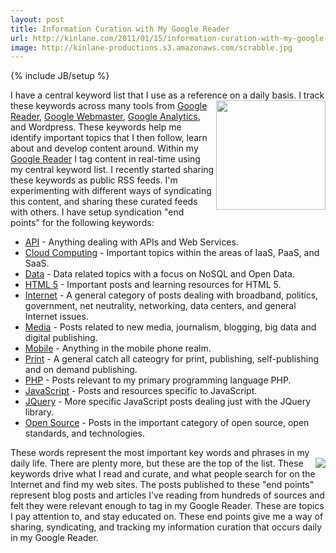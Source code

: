```yaml
---
layout: post
title: Information Curation with My Google Reader
url: http://kinlane.com/2011/01/15/information-curation-with-my-google-reader/
image: http://kinlane-productions.s3.amazonaws.com/scrabble.jpg
---
```

{% include JB/setup %}
I have a central keyword list that I use as a reference on a daily basis. <a href="http://www.danielbowen.com/2004/05/28/superscrabble/" target="_blank"><img src="http://kinlane-productions.s3.amazonaws.com/scrabble.jpg"  width="175" align="right" /></a> I track these keywords across many tools from <a href="www.google.com/reader" target="_blank">Google Reader</a>, <a href="http://www.google.com/webmasters/" target="_blank">Google Webmaster</a>, <a href="www.google.com/analytics/" target="_blank">Google Analytics</a>, and Wordpress.
These keywords help me identify important topics that I then follow, learn about and develop content around.
Within my <a href="http://www.kinlane.com/category/google/google-reader-google/" target="_blank">Google Reader</a> I tag content in real-time using my central keyword list.
I recently started sharing these keywords as public RSS feeds.
I'm experimenting with different ways of syndicating this content, and sharing these curated feeds with others.
I have setup syndication "end points" for the following keywords:
<ul>
     <li>
          <a href="http://api.laneworks.net" target="_blank">API</a> - Anything dealing with APIs and Web Services.
     </li>
     <li>
          <a href="http://cloud-computing.laneworks.net" target="_blank">Cloud Computing</a> - Important topics within the areas of IaaS, PaaS, and SaaS.
     </li>
     <li>
          <a href="http://data.laneworks.net" target="_blank">Data</a> - Data related topics with a focus on NoSQL and Open Data.
     </li>
     <li>
          <a href="http://html5.laneworks.net" target="_blank">HTML 5</a> - Important posts and learning resources for HTML 5.
     </li>
     <li>
          <a href="http://internet.laneworks.net" target="_blank">Internet</a> - A general category of posts dealing with broadband, politics, government, net neutrality, networking, data centers, and general Internet issues.
     </li>
     <li>
          <a href="http://media.laneworks.net" target="_blank">Media</a> - Posts related to new media, journalism, blogging, big data and digital publishing.
     </li>
     <li>
          <a href="http://mobile.laneworks.net" target="_blank">Mobile</a> - Anything in the mobile phone realm.
     </li>
     <li>
          <a href="http://print.laneworks.net/" target="_self">Print</a> - A general catch all cateogry for print, publishing, self-publishing and on demand publishing.
     </li>
     <li>
          <a href="http://php.laneworks.net" target="_blank">PHP</a> - Posts relevant to my primary programming language PHP.
     </li>
     <li>
          <a href="http://javascript.laneworks.net" target="_blank">JavaScript</a> - Posts and resources specific to JavaScript.
     </li>
     <li>
          <a href="http://jquery.laneworks.net" target="_blank">JQuery</a> - More specific JavaScript posts dealing just with the JQuery library.
     </li>
     <li>
          <a href="http://open-source.laneworks.net" target="_blank">Open Source</a> - Posts in the important category of open source, open standards, and technologies.
     </li>
</ul>These words represent the most important key words and phrases in my daily life. There are plenty more, but these are the top of the list. <img src="http://kinlane-productions.s3.amazonaws.com/rss-drop-shadow.png"  align="right" /> These keywords drive what I read and curate, and what people search for on the Internet and find my web sites.
The posts published to these "end points" represent blog posts and articles I've reading from hundreds of sources and felt they were relevant enough to tag in my Google Reader.
These are topics I pay attention to, and stay educated on. These end points give me a way of sharing, syndicating, and tracking my information curation that occurs daily in my Google Reader.
